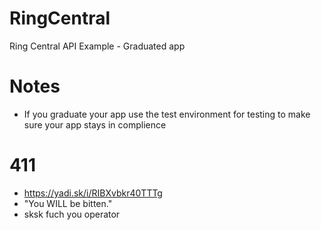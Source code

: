 # RingCentral
Ring Central API Example - Graduated app

# Notes
- If you graduate your app use the test environment for testing to make sure your app stays in complience

# 411
- https://yadi.sk/i/RIBXvbkr40TTTg
- "You WILL be bitten."
- sksk fuch you operator
